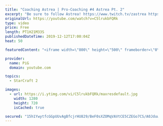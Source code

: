 ```yaml
---
title: "Coaching Astrea | Pro-Coaching #4 Astrea Pt. 2"
excerpt: "Be sure to follow Astrea! https://www.twitch.tv/zastrea https://twitter.com/SCAstrea   Like the content? Then consider to leave a thumbs up and subscribe! ;) If you wish to support me please consider doing so through my patreon: https://www.patreon.com/PiGSC2 Videos don’t appear in your feed and you"
originalUrl: https://youtube.com/watch?v=C5lrukbFQRk
type: video
price: Free
length: PT1H21M33S
publishedDateTime: 2019-12-12T17:00:04Z
heat: 50

featuredContent: "<iframe width=\"800\" height=\"500\" frameborder=\"0\" src=\"https://www.youtube.com/embed/C5lrukbFQRk\" allow=\"accelerometer; autoplay; encrypted-media; gyroscope; picture-in-picture\" allowfullscreen></iframe>"

provider:
  name: PiG
  domain: youtube.com

topics:
  - StarCraft 2

images:
  - url: https://i.ytimg.com/vi/C5lrukbFQRk/maxresdefault.jpg
    width: 1280
    height: 720
    isCached: true

secured: "15h1YwytfcGGpUUvAgBfcjrHU829/BeF0sXZOMqVAVtCE5CZEGo7CS/A0JduwcLjX9N2/4LOcOlsj2QT50AYWr9Bra9mY+yoh5N0gvFmKPSKw+v1KDYlM9vq7VvYv0oN9aU4uf0W2ZBszcHLBBWt/Q40uXiBh43/5tSaCWBUjjW+DFi1LZsU9vgsuJz4HdA5syct5NaMIF0U2pF8On+OgafrY5uN4oUob6hP/GzOnSLn6hprTzHNJjWdJh1XwLYFRWwF4bxwtXq4/eQL3htgWVOnoEj/Y6tj6JfzrKDtRnS9Sr860iq3cUuF2/m3mPtS+7OZQYKJwOSWr6ScWD/hOo/zLj6Xs/Az9xu50O2pmDm46lMMXlLC4nDlCWziKLkh2HZPF5WtDHZilcw1qj7fbG7bSQTOItTxm4a8YhA0iRI=;8svG3+BDBQw7m8ziX/jEDQ=="
---
```


